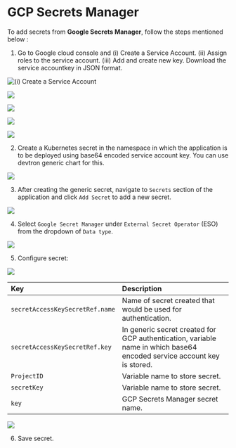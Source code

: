 # GCP Secrets Manager

To add secrets from **Google Secrets Manager**, follow the steps mentioned below :

1. Go to Google cloud console and 
        (i) Create a Service Account.
        (ii) Assign roles to the service account.
        (iii) Add and create new key. Download the service accountkey in JSON format.

![(i) Create a Service Account](https://devtron-public-asset.s3.us-east-2.amazonaws.com/images/creating-application/secrets/google-sa.jpg)

![](https://devtron-public-asset.s3.us-east-2.amazonaws.com/images/creating-application/secrets/google-sa-create.jpg)

![](https://devtron-public-asset.s3.us-east-2.amazonaws.com/images/creating-application/secrets/google-sa-roles.jpg)

![](https://devtron-public-asset.s3.us-east-2.amazonaws.com/images/creating-application/secrets/google-key.jpg)

![](https://devtron-public-asset.s3.us-east-2.amazonaws.com/images/creating-application/secrets/google-key-create.jpg)


2. Create a Kubernetes secret in the namespace in which the application is to be deployed using base64 encoded service account key. You can use devtron generic chart for this.

![](https://devtron-public-asset.s3.us-east-2.amazonaws.com/images/creating-application/secrets/gcp-auth-generic.jpg)

3. After creating the generic secret, navigate to `Secrets` section of the application and click `Add Secret` to add a new secret.


![](https://devtron-public-asset.s3.us-east-2.amazonaws.com/images/creating-application/secrets/add-secrets.jpg)

4. Select `Google Secret Manager` under `External Secret Operator` (ESO) from the dropdown of `Data type`.

![](https://devtron-public-asset.s3.us-east-2.amazonaws.com/images/creating-application/secrets/gcp-secret-manager-dropdow.jpg)

5. Configure secret:

![](https://devtron-public-asset.s3.us-east-2.amazonaws.com/images/creating-application/secrets/gcp-es-configure.jpg)

| Key | Description |
| :--- | :--- |
| `secretAccessKeySecretRef.name` | Name of secret created that would be used for authentication.|
| `secretAccessKeySecretRef.key` | In generic secret created for GCP authentication, variable name in which base64 encoded service account key is stored.|
| `ProjectID` | Variable name to store secret. |
| `secretKey` | Variable name to store secret. |
| `key` | GCP Secrets Manager secret name. |


![](https://devtron-public-asset.s3.us-east-2.amazonaws.com/images/creating-application/secrets/gcp-secret.jpg)

6. Save secret.
